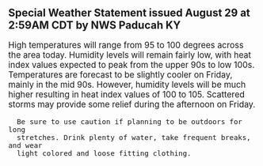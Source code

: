 <p>
   <h2>Special Weather Statement issued August 29 at 2:59AM CDT by NWS Paducah KY</h2>
   <div style="font-size:120%">High temperatures will range from 95 to 100 degrees across the
      area today. Humidity levels will remain fairly low, with heat
      index values expected to peak from the upper 90s to low 100s.
      Temperatures are forecast to be slightly cooler on Friday, mainly
      in the mid 90s. However, humidity levels will be much higher
      resulting in heat index values of 100 to 105. Scattered storms may
      provide some relief during the afternoon on Friday.
      
      Be sure to use caution if planning to be outdoors for long
      stretches. Drink plenty of water, take frequent breaks, and wear
      light colored and loose fitting clothing.
   </div>
</p>